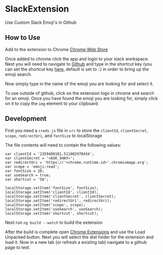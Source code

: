 # SlackExtension

Use Custom Slack Emoji's in Github

## How to Use

Add to the extension to Chrome [Chrome Web Store](https://chrome.google.com/webstore/detail/iaigeepmkbaoeebbobooiplapajefmjd/publish-accepted?authuser=0&hl=en)

Once added to chrome click the app and login to your slack workspace.
 Next you will need to navigate to [Github](https://github.com) and type in the shortcut key (you can set the shortcut key [here](chrome-extension://iaigeepmkbaoeebbobooiplapajefmjd/options.html), default is set to `:`) in order to bring up the emoji search.
 
 Now simply type in the name of the emoji you are looking for and select it. 
 
 
 To use outside of github, click on the extension logo in chrome and search for an emoji. 
 Once you have found the emoji you are looking for, simply click on it to copy the `img` element to your clipboard. 
 

## Development

First you need a `creds.js` file in `src` to store the `clientId`, 
`clientSecret`, `scope`, `redirectUri`, and `fontSize` to localStorage

The file contents will need to contain the following values:
```
var clientId = '2359480181.511002970434';
var clientSecret = '<ASK_SHAY>';
var redirectUri = 'https://'+chrome.runtime.id+'.chromiumapp.org';
var scope = 'emoji:read';
var fontSize = 28;
var useSearch = true;
var shortcut = '58';

localStorage.setItem('fontSize', fontSize);
localStorage.setItem('clientId', clientId);
localStorage.setItem('clientSecret', clientSecret);
localStorage.setItem('redirectUri', redirectUri);
localStorage.setItem('scope', scope);
localStorage.setItem('useSearch', useSearch);
localStorage.setItem('shortcut', shortcut);
``` 


Next run `ng build --watch` to build the extension

After the build is complete open [Chrome Extensions](chrome://extensions/) and use the Load Unpacked button.
Next you will select the dist folder for the extension and load it.
Now in a new tab (or refresh a existing tab) navigate to a github page to test. 
